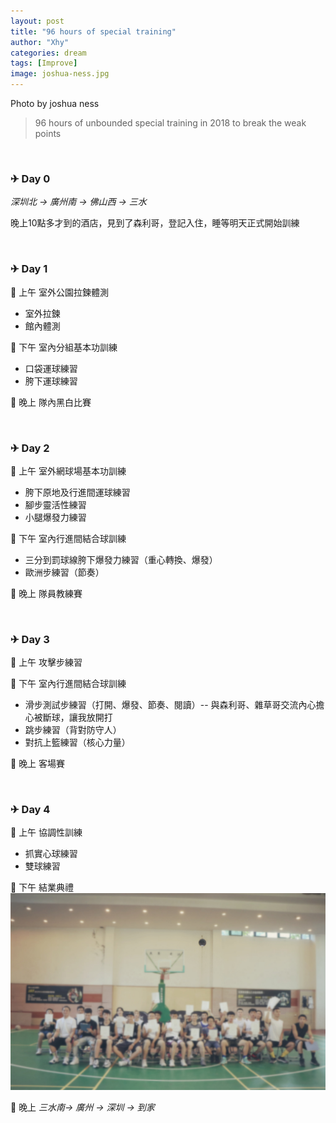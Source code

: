 ```yaml
---
layout: post
title: "96 hours of special training"
author: "Xhy"
categories: dream
tags: [Improve]
image: joshua-ness.jpg
---
```



Photo by joshua ness

>96 hours of unbounded special training in 2018 to break the weak points

<br />

### ✈ Day 0

*深圳北 -> 廣州南 -> 佛山西 -> 三水*

晚上10點多才到的酒店，見到了森利哥，登記入住，睡等明天正式開始訓練

<br />


### ✈ Day 1

🏀 上午
室外公園拉鍊體測
* 室外拉鍊
* 館內體測



🏀 下午
室內分組基本功訓練
* 口袋運球練習
* 胯下運球練習

🏀 晚上
隊內黑白比賽


<br />

### ✈ Day 2

🏀 上午
室外網球場基本功訓練
* 胯下原地及行進間運球練習
* 腳步靈活性練習
* 小腿爆發力練習


🏀 下午
室內行進間結合球訓練
* 三分到罰球線胯下爆發力練習（重心轉換、爆發）
* 歐洲步練習（節奏）

🏀 晚上
隊員教練賽



<br />

### ✈ Day 3

🏀 上午
攻擊步練習


🏀 下午
室內行進間結合球訓練
* 滑步測試步練習（打開、爆發、節奏、閱讀）-- 與森利哥、雜草哥交流內心擔心被斷球，讓我放開打
* 跳步練習（背對防守人）
* 對抗上籃練習（核心力量）


🏀 晚上
客場賽


<br />

### ✈ Day 4

🏀 上午
協調性訓練
* 抓實心球練習
* 雙球練習


🏀 下午
結業典禮
![](/assets/img/day-4.jpg)

🏀 晚上
*三水南-> 廣州 -> 深圳 -> 到家*



<br />
